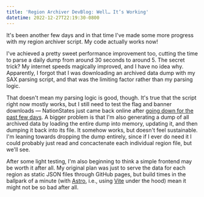 ```yaml
---
title: 'Region Archiver DevBlog: Well… It’s Working'
datetime: 2022-12-27T22:19:30-0800
---
```


It's been another few days and in that time I've made some more progress with my region archiver script. My code actually works now!

I've achieved a pretty sweet performance improvement too, cutting the time to parse a daily dump from around 30 seconds to around 5. The secret trick? My internet speeds magically improved, and I have no idea why. Apparently, I forgot that I was downloading an archived data dump with my SAX parsing script, and that was the limiting factor rather than my parsing logic.

That doesn't mean my parsing logic is good, though. It's true that the script right now mostly works, but I still need to test the flag and banner downloads — NationStates just came back online after [going down for the past few days](https://www.nationstates.net/page=news/2022/12/27/index.html). A bigger problem is that I'm also generating a dump of all archived data by loading the entire dump into memory, updating it, and then dumping it back into its file. It somehow works, but doesn't feel sustainable. I'm leaning towards dropping the dump entirely, since if I ever do need it I could probably just read and concactenate each individual region file, but we'll see.

After some light testing, I'm also beginning to think a simple frontend may be worth it after all. My original plan was just to serve the data for each region as static JSON files through GitHub pages, but build times in the ballpark of a minute (with [Astro](https://astro.build/), i.e., using [Vite](https://vitejs.dev/) under the hood) mean it might not be so bad after all.
